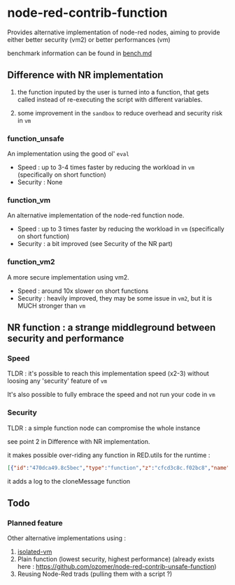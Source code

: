 # node-red-contrib-function

Provides alternative implementation of node-red nodes, aiming to provide either better security (vm2) or better performances (vm)

benchmark information can be found in [bench.md](./bench.md)

## Difference with NR implementation

1. the function inputed by the user is turned into a function, that gets called instead of re-executing the script with different variables.

1. some improvement in the `sandbox` to reduce overhead and security risk in `vm`

### function_unsafe

An implementation using the good ol' `eval`

* Speed : up to 3-4 times faster by reducing the workload in `vm` (specifically on short function)
* Security : None

### function_vm

An alternative implementation of the node-red function node.

* Speed : up to 3 times faster by reducing the workload in `vm` (specifically on short function)
* Security : a bit improved (see Security of the NR part)

### function_vm2

A more secure implementation using vm2.

* Speed : around 10x slower on short functions
* Security : heavily improved, they may be some issue in `vm2`, but it is MUCH stronger than `vm`

## NR function : a strange middleground between security and performance

### Speed

TLDR : it's possible to reach this implementation speed (x2-3) without loosing any 'security' feature of `vm`

It's also possible to fully embrace the speed and not run your code in `vm`

### Security

TLDR : a simple function node can compromise the whole instance

see point 2 in Difference with NR implementation.

it makes possible over-riding any function in RED.utils for the runtime :

``` JSON
[{"id":"470dca49.8c5bec","type":"function","z":"cfcd3c8c.f02bc8","name":"Hack NR","func":"","outputs":1,"noerr":0,"initialize":"console.log((this.constructor.constructor(\"return this\"))().global)\nthis.origclone = RED.util.cloneMessage;\n\nRED.util.cloneMessage = function (...params) {\n    console.log(\"Wanting to clone\" + JSON.stringify(params))\n    return origclone.call(this,...params);\n}","finalize":"RED.util.cloneMessage = this.origclone;","x":360,"y":140,"wires":[[]]}]
```

it adds a log to the cloneMessage function

## Todo

### Planned feature

Other alternative implementations using :

1. [isolated-vm](https://github.com/laverdet/isolated-vm)
1. Plain function (lowest security, highest performance) (already exists here : https://github.com/ozomer/node-red-contrib-unsafe-function)
1. Reusing Node-Red trads (pulling them with a script ?)